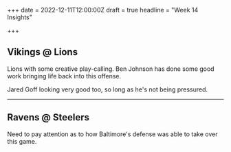 +++
date = 2022-12-11T12:00:00Z
draft = true
headline = "Week 14 Insights"

+++
## Vikings @ Lions

Lions with some creative play-calling. Ben Johnson has done some good work bringing life back into this offense.

Jared Goff looking very good too, so long as he's not being pressured.

***

## Ravens @ Steelers

Need to pay attention as to how Baltimore's defense was able to take over this game.